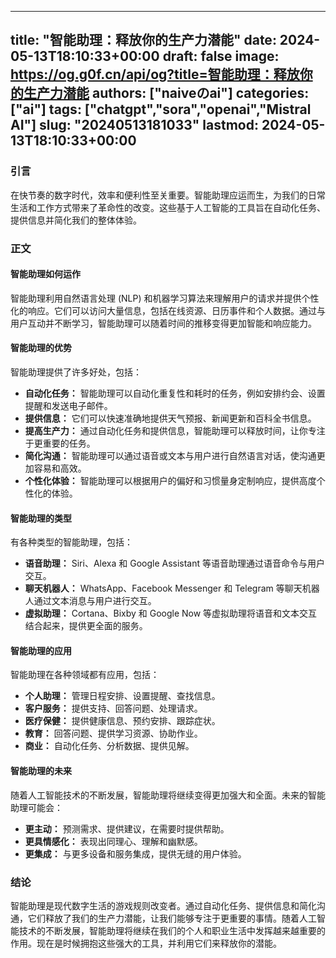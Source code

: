 
---
title: "智能助理：释放你的生产力潜能"
date: 2024-05-13T18:10:33+00:00
draft: false
image: https://og.g0f.cn/api/og?title=智能助理：释放你的生产力潜能
authors: ["naiveのai"]
categories: ["ai"]
tags: ["chatgpt","sora","openai","Mistral AI"]
slug: "20240513181033"
lastmod: 2024-05-13T18:10:33+00:00
---
### 引言

在快节奏的数字时代，效率和便利性至关重要。智能助理应运而生，为我们的日常生活和工作方式带来了革命性的改变。这些基于人工智能的工具旨在自动化任务、提供信息并简化我们的整体体验。

### 正文

#### 智能助理如何运作

智能助理利用自然语言处理 (NLP) 和机器学习算法来理解用户的请求并提供个性化的响应。它们可以访问大量信息，包括在线资源、日历事件和个人数据。通过与用户互动并不断学习，智能助理可以随着时间的推移变得更加智能和响应能力。

#### 智能助理的优势

智能助理提供了许多好处，包括：

- **自动化任务：** 智能助理可以自动化重复性和耗时的任务，例如安排约会、设置提醒和发送电子邮件。
- **提供信息：** 它们可以快速准确地提供天气预报、新闻更新和百科全书信息。
- **提高生产力：** 通过自动化任务和提供信息，智能助理可以释放时间，让你专注于更重要的任务。
- **简化沟通：** 智能助理可以通过语音或文本与用户进行自然语言对话，使沟通更加容易和高效。
- **个性化体验：** 智能助理可以根据用户的偏好和习惯量身定制响应，提供高度个性化的体验。

#### 智能助理的类型

有各种类型的智能助理，包括：

- **语音助理：** Siri、Alexa 和 Google Assistant 等语音助理通过语音命令与用户交互。
- **聊天机器人：** WhatsApp、Facebook Messenger 和 Telegram 等聊天机器人通过文本消息与用户进行交互。
- **虚拟助理：** Cortana、Bixby 和 Google Now 等虚拟助理将语音和文本交互结合起来，提供更全面的服务。

#### 智能助理的应用

智能助理在各种领域都有应用，包括：

- **个人助理：** 管理日程安排、设置提醒、查找信息。
- **客户服务：** 提供支持、回答问题、处理请求。
- **医疗保健：** 提供健康信息、预约安排、跟踪症状。
- **教育：** 回答问题、提供学习资源、协助作业。
- **商业：** 自动化任务、分析数据、提供见解。

#### 智能助理的未来

随着人工智能技术的不断发展，智能助理将继续变得更加强大和全面。未来的智能助理可能会：

- **更主动：** 预测需求、提供建议，在需要时提供帮助。
- **更具情感化：** 表现出同理心、理解和幽默感。
- **更集成：** 与更多设备和服务集成，提供无缝的用户体验。

### 结论

智能助理是现代数字生活的游戏规则改变者。通过自动化任务、提供信息和简化沟通，它们释放了我们的生产力潜能，让我们能够专注于更重要的事情。随着人工智能技术的不断发展，智能助理将继续在我们的个人和职业生活中发挥越来越重要的作用。现在是时候拥抱这些强大的工具，并利用它们来释放你的潜能。